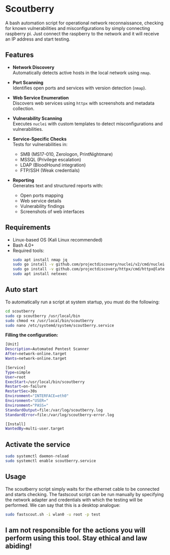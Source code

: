 # Scoutberry

A bash automation script for operational network reconnaissance, checking for known vulnerabilities and misconfigurations by simply connecting raspberry pi. Just connect the raspberry to the network and it will receive an IP address and start testing.

## Features

- **Network Discovery**  
  Automatically detects active hosts in the local network using `nmap`.
  
- **Port Scanning**  
  Identifies open ports and services with version detection (`nmap`).

- **Web Service Enumeration**  
  Discovers web services using `httpx` with screenshots and metadata collection.

- **Vulnerability Scanning**  
  Executes `nuclei` with custom templates to detect misconfigurations and vulnerabilities.

- **Service-Specific Checks**  
  Tests for vulnerabilities in:
  - SMB (MS17-010, Zerologon, PrintNightmare)
  - MSSQL (Privilege escalation)
  - LDAP (BloodHound integration)
  - FTP/SSH (Weak credentials)
  
- **Reporting**  
  Generates text and structured reports with:
  - Open ports mapping
  - Web service details
  - Vulnerability findings
  - Screenshots of web interfaces

## Requirements

- Linux-based OS (Kali Linux recommended)
- Bash 4.0+
- Required tools:
  ```bash
  sudo apt install nmap jq
  sudo go install -v github.com/projectdiscovery/nuclei/v2/cmd/nuclei@latest
  sudo go install -v github.com/projectdiscovery/httpx/cmd/httpx@latest
  sudo apt install netexec
## Auto start

To automatically run a script at system startup, you must do the following:
 ```bash
cd scoutberry
sudo cp scoutberry /usr/local/bin
sudo chmod +x /usr/local/bin/scoutberry
sudo nano /etc/systemd/system/scoutberry.service
```
**Filling the configuration:**
```bash
[Unit]
Description=Automated Pentest Scanner
After=network-online.target
Wants=network-online.target

[Service]
Type=simple
User=root
ExecStart=/usr/local/bin/scoutberry
Restart=on-failure
RestartSec=30s
Environment="INTERFACE=eth0"
Environment="USER="
Environment="PASS="
StandardOutput=file:/var/log/scoutberry.log
StandardError=file:/var/log/scoutberry-error.log

[Install]
WantedBy=multi-user.target
```
## Activate the service
```bash
sudo systemctl daemon-reload
sudo systemctl enable scoutberry.service
```
## Usage

The scoutberry script simply waits for the ethernet cable to be connected and starts checking. The fastscout script can be run manually by specifying the network adapter and credentials with which the testing will be performed. We can say that this is a desktop analogue:
```bash
sudo fastscout.sh -i wlan0 -u root -p test
```
## I am not responsible for the actions you will perform using this tool. Stay ethical and law abiding!
